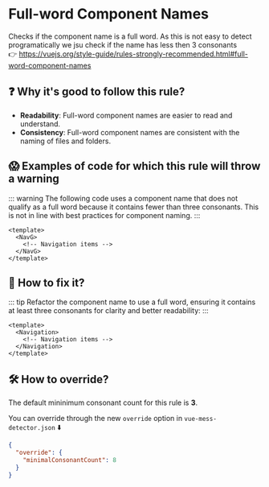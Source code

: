 # Full-word Component Names

Checks if the component name is a full word. As this is not easy to detect programatically we jsu check if the name has less then 3 consonants &nbsp;&nbsp;<br />
👉 https://vuejs.org/style-guide/rules-strongly-recommended.html#full-word-component-names

## ❓ Why it's good to follow this rule?

- **Readability**: Full-word component names are easier to read and understand.
- **Consistency**: Full-word component names are consistent with the naming of files and folders.

## 😱 Examples of code for which this rule will throw a warning

::: warning
The following code uses a component name that does not qualify as a full word because it contains fewer than three consonants. This is not in line with best practices for component naming.
:::

```vue
<template>
  <NavG>
    <!-- Navigation items -->
  </NavG>
</template>
```

## 🤩 How to fix it?

::: tip
Refactor the component name to use a full word, ensuring it contains at least three consonants for clarity and better readability:
:::

```vue
<template>
  <Navigation>
    <!-- Navigation items -->
  </Navigation>
</template>
```

## 🛠 How to override?

The default mininimum consonant count for this rule is **3**.

You can override through the new `override` option in `vue-mess-detector.json` ⬇️

```json
{
  "override": {
    "minimalConsonantCount": 8
  }
}
